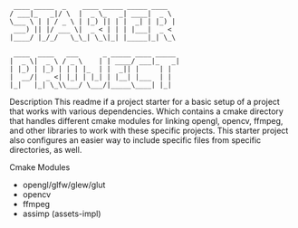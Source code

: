 ```
 ____ _____  _    ____ _____ _____ ____  
/ ___|_   _|/ \  |  _ \_   _| ____|  _ \ 
\___ \ | | / _ \ | |_) || | |  _| | |_) |
 ___) || |/ ___ \|  _ < | | | |___|  _ < 
|____/ |_/_/   \_\_| \_\|_| |_____|_| \_\
                                         
 ____  ____   ___      _ _____ ____ _____ 
|  _ \|  _ \ / _ \    | | ____/ ___|_   _|
| |_) | |_) | | | |_  | |  _|| |     | |  
|  __/|  _ <| |_| | |_| | |__| |___  | |  
|_|   |_| \_\\___/ \___/|_____\____| |_|  
```

Description
This readme if a project starter for a basic setup of a project that works with various dependencies. Which contains a cmake directory
that handles different cmake modules for linking opengl, opencv, ffmpeg, and other libraries to work with these specific projects. This starter
project also configures an easier way to include specific files from specific directories, as well.




Cmake Modules
- opengl/glfw/glew/glut
- opencv
- ffmpeg
- assimp (assets-impl)